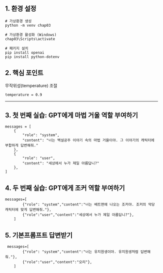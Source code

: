 ## 1. 환경 설정

```
# 가상환경 생성
python -m venv chap03

# 가상환경 활성화 (Windows)
chap03\Scripts\activate

# 패키지 설치
pip install openai
pip install python-dotenv

```

## 2. 핵심 포인트

무작위성(temperature) 조절

```
temperature = 0.9

```

---

## 3. 첫 번째 실습: GPT에게 마법 거울 역할 부여하기

```
messages = [
    {
        "role": "system",
        "content": "너는 백설공주 이야기 속의 마법 거울이야. 그 이야기의 캐릭터에 부합하게 답변해줘."
    },
    {
        "role": "user",
        "content": "세상에서 누가 제일 아름답니?"
    },
]

```

## 4. 두 번째 실습: GPT에게 조커 역할 부여하기

```
messages=[
        {"role": "system","content":"너는 배트맨에 나오는 조커야. 조커의 악당 캐릭터에 맞게 답변해줘."},
        {"role":"user","content":"세상에서 누가 제일 아름답니?"},
    ]

```

## 5. 기본프롬프트 답변받기

```
 messages=[
        {"role": "system","content":"너는 유치원생이야. 유치원생처럼 답변해 줘."},
        {"role":"user","content":"오리"},
    ]

```
